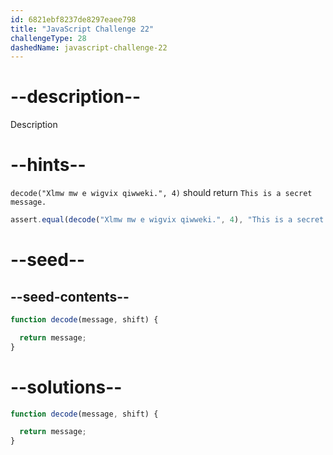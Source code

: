 ```yaml
---
id: 6821ebf8237de8297eaee798
title: "JavaScript Challenge 22"
challengeType: 28
dashedName: javascript-challenge-22
---
```


# --description--

Description

# --hints--

`decode("Xlmw mw e wigvix qiwweki.", 4)` should return `This is a secret message.`

```js
assert.equal(decode("Xlmw mw e wigvix qiwweki.", 4), "This is a secret message.");
```

# --seed--

## --seed-contents--

```js
function decode(message, shift) {

  return message;
}
```

# --solutions--

```js
function decode(message, shift) {

  return message;
}
```

